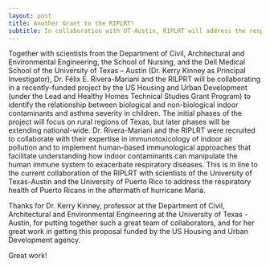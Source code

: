 ```yaml
---
layout: post
title: Another Grant to the RIPLRT! 
subtitle: In collaboration with UT-Austin, RIPLRT will address the respiratory health of children in Texas
---
```



Together with scientists from the Department of Civil, Architectural and Environmental Engineering, the School of Nursing, and the Dell Medical School of the University of Texas – Austin (Dr. Kerry Kinney as Principal Investigator), Dr. Félix E. Rivera-Mariani and the RILPRT will be collaborating in a recently-funded project by the US Housing and Urban Development (under the Lead and Healthy Homes Technical Studies Grant Program) to identify the relationship between biological and non-biological indoor contaminants and asthma severity in children. The initial phases of the project will focus on rural regions of Texas, but later phases will be extending national-wide. Dr. Rivera-Mariani and the RIPLRT were  recruited to collaborate with their expertise in immunotoxicology of indoor air pollution and to implement human-based immunological approaches that facilitate understanding how indoor contaminants can manipulate the human immune system to exacerbate respiratory diseases. This is in line to the current collaboration of the RIPLRT with scientists of the University of Texas-Austin and the University of Puerto Rico to address the respiratory health of Puerto Ricans in the aftermath of hurricane Maria.

Thanks for Dr. Kerry Kinney, professor at the Department of Civil, Architectural and Environmental Engineering at the University of Texas - Austin, for putting together such a great team of collaborators, and for her great work in getting this proposal funded by the US Housing and Urban Development agency. 

Great work!

